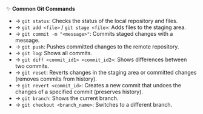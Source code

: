 ✨ **Common Git Commands**
- → `git status`: Checks the status of the local repository and files.
- → `git add <file>` / `git stage <file>`: Adds files to the staging area.
- → `git commit -m "<message>"`: Commits staged changes with a message.
- → `git push`: Pushes committed changes to the remote repository.
- → `git log`: Shows all commits.
- → `git diff <commit_id1> <commit_id2>`: Shows differences between two commits.
- → `git reset`: Reverts changes in the staging area or committed changes (removes commits from history).
- → `git revert <commit_id>`: Creates a new commit that undoes the changes of a specified commit (preserves history).
- → `git branch`: Shows the current branch.
- → `git checkout <branch_name>`: Switches to a different branch.